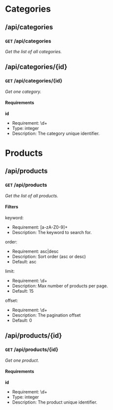 # Categories #

## /api/categories ##

### `GET` /api/categories ###

_Get the list of all categories._


## /api/categories/{id} ##

### `GET` /api/categories/{id} ###

_Get one category._

#### Requirements ####

**id**

  - Requirement: \d+
  - Type: integer
  - Description: The category unique identifier.



# Products #

## /api/products ##

### `GET` /api/products ###

_Get the list of all products._

#### Filters ####

keyword:

  * Requirement: [a-zA-Z0-9]+
  * Description: The keyword to search for.

order:

  * Requirement: asc|desc
  * Description: Sort order (asc or desc)
  * Default: asc

limit:

  * Requirement: \d+
  * Description: Max number of products per page.
  * Default: 15

offset:

  * Requirement: \d+
  * Description: The pagination offset
  * Default: 0


## /api/products/{id} ##

### `GET` /api/products/{id} ###

_Get one product._

#### Requirements ####

**id**

  - Requirement: \d+
  - Type: integer
  - Description: The product unique identifier.
